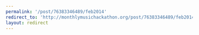 ```yaml
---
permalink: '/post/76383346489/feb2014'
redirect_to: 'http://monthlymusichackathon.org/post/76383346489/feb2014'
layout: redirect
---
```

